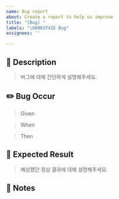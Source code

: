 ```yaml
---
name: Bug report
about: Create a report to help us improve
title: "[Bug] "
labels: "\U0001F41E Bug"
assignees: ''

---
```


## 🐛 Description
> 버그에 대해 간단하게 설명해주세요.

## ✏️ Bug Occur
> Given

> When

> Then

## 👀 Expected Result
> 예상했던 정상 결과에 대해 설명해주세요.

## 📢 Notes
